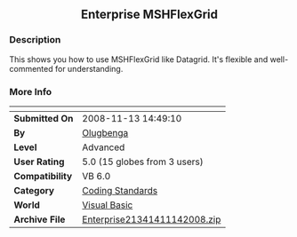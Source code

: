 ﻿<div align="center">

## Enterprise MSHFlexGrid


</div>

### Description

This shows you how to use MSHFlexGrid like Datagrid. It's flexible and well-commented for understanding.
 
### More Info
 


<span>             |<span>
---                |---
**Submitted On**   |2008-11-13 14:49:10
**By**             |[Olugbenga](https://github.com/Planet-Source-Code/PSCIndex/blob/master/ByAuthor/olugbenga.md)
**Level**          |Advanced
**User Rating**    |5.0 (15 globes from 3 users)
**Compatibility**  |VB 6\.0
**Category**       |[Coding Standards](https://github.com/Planet-Source-Code/PSCIndex/blob/master/ByCategory/coding-standards__1-43.md)
**World**          |[Visual Basic](https://github.com/Planet-Source-Code/PSCIndex/blob/master/ByWorld/visual-basic.md)
**Archive File**   |[Enterprise21341411142008\.zip](https://github.com/Planet-Source-Code/olugbenga-enterprise-mshflexgrid__1-71403/archive/master.zip)








